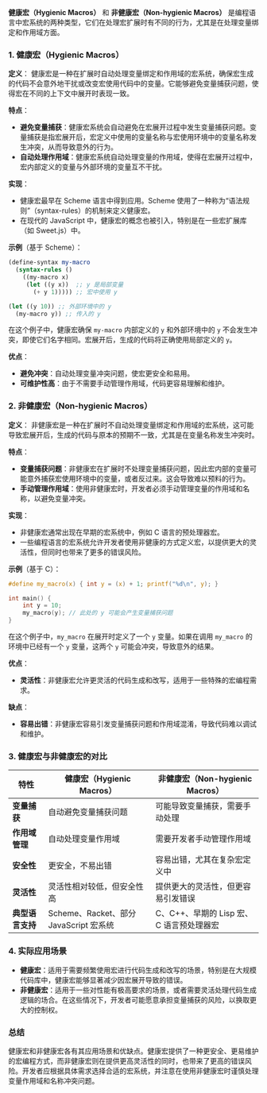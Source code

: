 

**健康宏（Hygienic Macros）** 和 **非健康宏（Non-hygienic Macros）** 是编程语言中宏系统的两种类型，它们在处理宏扩展时有不同的行为，尤其是在处理变量绑定和作用域方面。

### 1. 健康宏（Hygienic Macros）

**定义**：
健康宏是一种在扩展时自动处理变量绑定和作用域的宏系统，确保宏生成的代码不会意外地干扰或改变宏使用代码中的变量。它能够避免变量捕获问题，使得宏在不同的上下文中展开时表现一致。

**特点**：
- **避免变量捕获**：健康宏系统会自动避免在宏展开过程中发生变量捕获问题。变量捕获是指宏展开后，宏定义中使用的变量名称与宏使用环境中的变量名称发生冲突，从而导致意外的行为。
- **自动处理作用域**：健康宏系统自动处理变量的作用域，使得在宏展开过程中，宏内部定义的变量与外部环境的变量互不干扰。

**实现**：
- 健康宏最早在 Scheme 语言中得到应用。Scheme 使用了一种称为“语法规则”（syntax-rules）的机制来定义健康宏。
- 在现代的 JavaScript 中，健康宏的概念也被引入，特别是在一些宏扩展库（如 Sweet.js）中。

**示例**（基于 Scheme）：
```scheme
(define-syntax my-macro
  (syntax-rules ()
    ((my-macro x)
     (let ((y x))  ;; y 是局部变量
       (+ y 1))))) ;; 宏中使用 y

(let ((y 10)) ;; 外部环境中的 y
  (my-macro y)) ;; 传入的 y
```
在这个例子中，健康宏确保 `my-macro` 内部定义的 `y` 和外部环境中的 `y` 不会发生冲突，即使它们名字相同。宏展开后，生成的代码将正确使用局部定义的 `y`。

**优点**：
- **避免冲突**：自动处理变量冲突问题，使宏更安全和易用。
- **可维护性高**：由于不需要手动管理作用域，代码更容易理解和维护。

### 2. 非健康宏（Non-hygienic Macros）

**定义**：
非健康宏是一种在扩展时不自动处理变量绑定和作用域的宏系统，这可能导致宏展开后，生成的代码与原本的预期不一致，尤其是在变量名称发生冲突时。

**特点**：
- **变量捕获问题**：非健康宏在扩展时不处理变量捕获问题，因此宏内部的变量可能意外捕获宏使用环境中的变量，或者反过来。这会导致难以预料的行为。
- **手动管理作用域**：使用非健康宏时，开发者必须手动管理变量的作用域和名称，以避免变量冲突。

**实现**：
- 非健康宏通常出现在早期的宏系统中，例如 C 语言的预处理器宏。
- 一些编程语言的宏系统允许开发者使用非健康的方式定义宏，以提供更大的灵活性，但同时也带来了更多的错误风险。

**示例**（基于 C）：
```c
#define my_macro(x) { int y = (x) + 1; printf("%d\n", y); }

int main() {
    int y = 10;
    my_macro(y); // 此处的 y 可能会产生变量捕获问题
}
```
在这个例子中，`my_macro` 在展开时定义了一个 `y` 变量。如果在调用 `my_macro` 的环境中已经有一个 `y` 变量，这两个 `y` 可能会冲突，导致意外的结果。

**优点**：
- **灵活性**：非健康宏允许更灵活的代码生成和改写，适用于一些特殊的宏编程需求。

**缺点**：
- **容易出错**：非健康宏容易引发变量捕获问题和作用域混淆，导致代码难以调试和维护。

### 3. 健康宏与非健康宏的对比

| 特性             | 健康宏（Hygienic Macros）              | 非健康宏（Non-hygienic Macros）          |
| ---------------- | -------------------------------------- | ---------------------------------------- |
| **变量捕获**     | 自动避免变量捕获问题                   | 可能导致变量捕获，需要手动处理           |
| **作用域管理**   | 自动处理变量作用域                     | 需要开发者手动管理作用域                 |
| **安全性**       | 更安全，不易出错                       | 容易出错，尤其在复杂宏定义中             |
| **灵活性**       | 灵活性相对较低，但安全性高             | 提供更大的灵活性，但更容易引发错误       |
| **典型语言支持** | Scheme、Racket、部分 JavaScript 宏系统 | C、C++、早期的 Lisp 宏、C 语言预处理器宏 |

### 4. 实际应用场景

- **健康宏**：适用于需要频繁使用宏进行代码生成和改写的场景，特别是在大规模代码库中，健康宏能够显著减少因宏展开导致的错误。
- **非健康宏**：适用于一些对性能有极高要求的场景，或者需要灵活处理代码生成逻辑的场合。在这些情况下，开发者可能愿意承担变量捕获的风险，以换取更大的控制权。

### 总结

健康宏和非健康宏各有其应用场景和优缺点。健康宏提供了一种更安全、更易维护的宏编程方式，而非健康宏则在提供更高灵活性的同时，也带来了更高的错误风险。开发者应根据具体需求选择合适的宏系统，并注意在使用非健康宏时谨慎处理变量作用域和名称冲突问题。